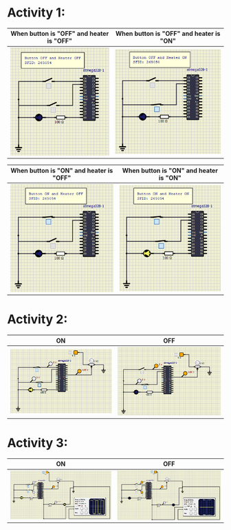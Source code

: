 # Activity 1:

|When button is "OFF" and heater is "OFF"|When button is "OFF" and heater is "ON"|
|:--:|:--:|
![simul1](https://github.com/Shriya-265054/EmbeddedC/blob/main/simulation/00.PNG)|![simul2](https://github.com/Shriya-265054/EmbeddedC/blob/main/simulation/01.PNG)|

|When button is "ON" and heater is "OFF"|When button is "ON" and heater is "ON"|
|:--:|:--:|
![simul3](https://github.com/Shriya-265054/EmbeddedC/blob/main/simulation/10.PNG)|![simul2](https://github.com/Shriya-265054/EmbeddedC/blob/main/simulation/11.PNG)|

# Activity 2:

| ON | OFF |
|:--:|:--:|
![simul1.1](https://github.com/Shriya-265054/EmbeddedC/blob/main/simulation/act2.PNG)|![simul2](https://github.com/Shriya-265054/EmbeddedC/blob/main/simulation/act2off.PNG)|

# Activity 3:

| ON | OFF |
|:--:|:--:|
![simul1.1](https://github.com/Shriya-265054/EmbeddedC/blob/main/simulation/act3on.PNG)|![simul2](https://github.com/Shriya-265054/EmbeddedC/blob/main/simulation/act3off.PNG)|
